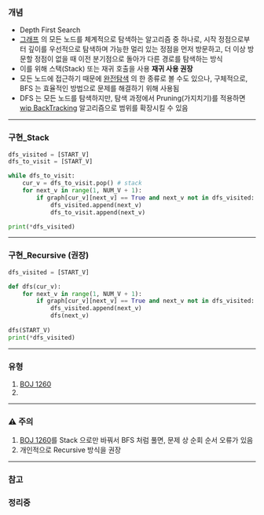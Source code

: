 ### 개념

* Depth First Search
* [그래프](wip%20Graph.md) 의 모든 노드를 체계적으로 탐색하는 알고리즘 중 하나로, 시작 정점으로부터 깊이를 우선적으로 탐색하며 가능한 멀리 있는 정점을 먼저 방문하고, 더 이상 방문할 정점이 없을 때 이전 분기점으로 돌아가 다른 경로를 탐색하는 방식
* 이를 위해 스택(Stack) 또는 재귀 호출을 사용
  **재귀 사용 권장**
*  모든 노드에 접근하기 때문에 [완전탐색](wip%20ExhaustiveSearch.md) 의 한 종류로 볼 수도 있으나, 구체적으로, BFS 는 효율적인 방법으로 문제를 해결하기 위해 사용됨
* DFS 는 모든 노드를 탐색하지만, 탐색 과정에서 Pruning(가지치기)를 적용하면 [wip BackTracking](wip%20BackTracking.md) 알고리즘으로 범위를 확장시킬 수 있음


---
### 구현_Stack

```Python
dfs_visited = [START_V]
dfs_to_visit = [START_V]

while dfs_to_visit:
	cur_v = dfs_to_visit.pop() # stack
	for next_v in range(1, NUM_V + 1):
		if graph[cur_v][next_v] == True and next_v not in dfs_visited:
			dfs_visited.append(next_v)
			dfs_to_visit.append(next_v)

print(*dfs_visited)
```


---
### 구현_Recursive (권장)

```Python
dfs_visited = [START_V]

def dfs(cur_v):
	for next_v in range(1, NUM_V + 1):
		if graph[cur_v][next_v] == True and next_v not in dfs_visited:
			dfs_visited.append(next_v)
			dfs(next_v)
			
dfs(START_V)
print(*dfs_visited)
```


---
### 유형

1. [BOJ 1260](https://www.acmicpc.net/problem/1260)
2. 


---
### ⚠️ 주의

1. [BOJ 1260](https://www.acmicpc.net/problem/1260)를 Stack 으로만 바꿔서 BFS 처럼 풀면, 문제 상 순회 순서 오류가 있음
2. 개인적으로 Recursive 방식을 권장


---
### 참고

### 정리중
